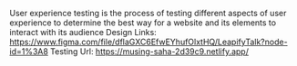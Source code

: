 User experience testing is the process of testing different aspects of user experience to determine the best way for a website and its elements to interact with its audience 
Design Links: https://www.figma.com/file/dflaGXC6EfwEYhufOlxtHQ/LeapifyTalk?node-id=1%3A8 
Testing Url: https://musing-saha-2d39c9.netlify.app/ 
